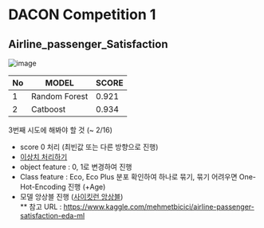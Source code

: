 # DACON Competition 1
## Airline_passenger_Satisfaction
![image](https://user-images.githubusercontent.com/97036411/153756631-16de8319-b4d0-4534-9683-e55814d9b0e8.png)

| No | MODEL | SCORE |
| -- | ----- | ----- |
| 1 | Random Forest | 0.921 |
| 2 | Catboost | 0.934 | 

3번째 시도에 해봐야 할 것 (~ 2/16)
* score 0 처리 (최빈값 또는 다른 방향으로 진행)
* [이상치 처리하기](https://hungryap.tistory.com/69)
* object feature : 0, 1로 변경하여 진행
* Class feature : Eco, Eco Plus 분포 확인하여 하나로 묶기, 묶기 어려우면 One-Hot-Encoding 진행 (+Age)
* 모델 앙상블 진행 ([사이킷런 앙상블](https://teddylee777.github.io/scikit-learn/scikit-learn-ensemble))  
** 참고 URL : https://www.kaggle.com/mehmetbicici/airline-passenger-satisfaction-eda-ml
